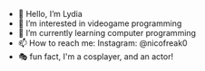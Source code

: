 - 👋 Hello, I’m Lydia
- 👀 I’m interested in videogame programming
- 🌱 I’m currently learning computer programming
- 📫 How to reach me: Instagram: @nicofreak0
- 🎭 fun fact, I'm a cosplayer, and an actor!
